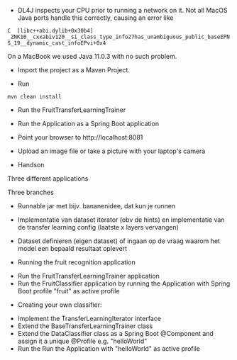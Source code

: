 
* DL4J inspects your CPU prior to running a network on it. Not all MacOS Java ports handle this correctly, causing
an error like 

````C  [libc++abi.dylib+0x30b4]  _ZNK10__cxxabiv120__si_class_type_info27has_unambiguous_public_baseEPNS_19__dynamic_cast_infoEPvi+0x4````

On a MacBook we used Java 11.0.3 with no such problem.

* Import the project as a Maven Project.

* Run 

````mvn clean install````

* Run the FruitTransferLearningTrainer

* Run the Application as a Spring Boot application

* Point your browser to http://localhost:8081

* Upload an image file or take a picture with your laptop's camera

* Handson

Three different applications

Three branches 

- Runnable jar met bijv. bananenidee, dat kun je runnen

- Implementatie van dataset iterator (obv de hints) en implementatie van de transfer learning config (laatste x layers vervangen)

- Dataset definieren (eigen dataset) of ingaan op de vraag waarom het model een bepaald resultaat oplevert



* Running the fruit recognition application
- Run the FruitTransferLearningTrainer application
- Run the FruitClassifier application by running the Application with Spring Boot profile "fruit" as active profile


* Creating your own classifier:
- Implement the TransferLearningIterator interface
- Extend the BaseTransferLearningTrainer class  
- Extend the DataClassifier class as a Spring Boot @Component and assign it a unique @Profile e.g. "helloWorld"
- Run the Run the Application with "helloWorld" as active profile

